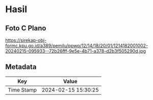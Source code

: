 # Hasil

## Foto C Plano

https://sirekap-obj-formc.kpu.go.id/a389/pemilu/ppwp/12/14/18/20/01/1214182001002-20240215-095933--72b26fff-9e5e-4b71-a378-d2b3f505290d.jpg


## Metadata

| Key        | Value               |
| ---------- | ------------------- |
| Time Stamp | 2024-02-15 15:30:25 |



